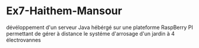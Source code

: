 # Ex7-Haithem-Mansour
 dévéloppement d'un serveur Java hébérgé sur une plateforme RaspBerry PI permettant de gérer à distance le systéme d'arrosage d'un jardin à 4 électrovannes
